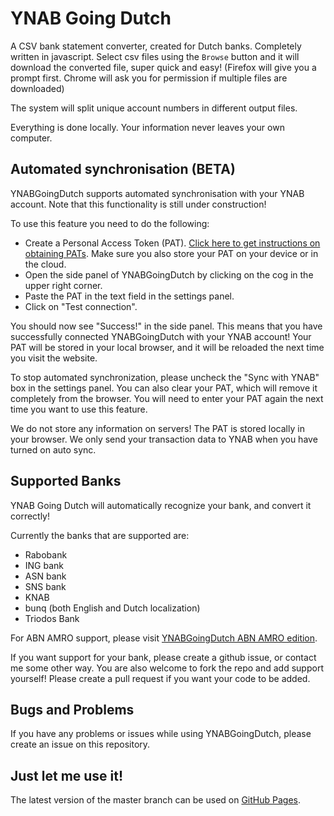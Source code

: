 # YNAB Going Dutch

A CSV bank statement converter, created for Dutch banks. Completely written in javascript.
Select csv files using the `Browse` button and it will download the converted file, super quick and easy! (Firefox will give you a prompt first. Chrome will ask you for permission if multiple files are downloaded)

The system will split unique account numbers in different output files.

Everything is done locally. Your information never leaves your own computer.

## Automated synchronisation (BETA)
YNABGoingDutch supports automated synchronisation with your YNAB account. Note that this functionality is still under construction!

To use this feature you need to do the following:
- Create a Personal Access Token (PAT). [Click here to get instructions on obtaining PATs](https://api.youneedabudget.com/#personal-access-tokens). Make sure you also store your PAT on your device or in the cloud.
- Open the side panel of YNABGoingDutch by clicking on the cog in the upper right corner.
- Paste the PAT in the text field in the settings panel.
- Click on "Test connection".

You should now see "Success!" in the side panel. This means that you have successfully connected YNABGoingDutch with your YNAB account! Your PAT will be stored in your local browser, and it will be reloaded the next time you visit the website.

To stop automated synchronization, please uncheck the "Sync with YNAB" box in the settings panel. You can also clear your PAT, which will remove it completely from the browser. You will need to enter your PAT again the next time you want to use this feature.

We do not store any information on servers! The PAT is stored locally in your browser. We only send your transaction data to YNAB when you have turned on auto sync.

## Supported Banks
YNAB Going Dutch will automatically recognize your bank, and convert it correctly!

Currently the banks that are supported are:
 - Rabobank
 - ING bank
 - ASN bank
 - SNS bank
 - KNAB
 - bunq (both English and Dutch localization)
 - Triodos Bank
 
For ABN AMRO support, please visit [YNABGoingDutch ABN AMRO edition](https://github.com/danielswrath/YNABGoingDutch-ABN-edition).

 If you want support for your bank, please create a github issue, or contact me some other way.
 You are also welcome to fork the repo and add support yourself! Please create a pull request if you want your code to be added.

## Bugs and Problems
If you have any problems or issues while using YNABGoingDutch, please create an issue on this repository.

## Just let me use it!
The latest version of the master branch can be used on [GitHub Pages](https://danielswrath.github.io/YNABGoingDutch). 
